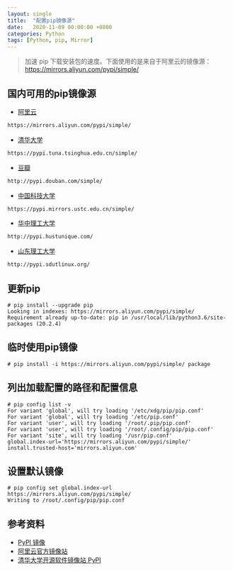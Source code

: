 ```yaml
---
layout: single
title:  "配置pip镜像源"
date:   2020-11-09 00:00:00 +0800
categories: Python
tags: [Python, pip, Mirror]
---
```


> 加速 pip 下载安装包的速度。下面使用的是来自于阿里云的镜像源：https://mirrors.aliyun.com/pypi/simple/

## 国内可用的pip镜像源
* [阿里云](https://mirrors.aliyun.com/pypi/simple/)
```bash
https://mirrors.aliyun.com/pypi/simple/
```

* [清华大学](https://pypi.tuna.tsinghua.edu.cn/simple/)
```bash
https://pypi.tuna.tsinghua.edu.cn/simple/
```

* [豆瓣](http://pypi.douban.com/simple/)
```bash
http://pypi.douban.com/simple/
```

* [中国科技大学](https://pypi.mirrors.ustc.edu.cn/simple/)
```bash
https://pypi.mirrors.ustc.edu.cn/simple/
```

* [华中理工大学](http://pypi.hustunique.com/)
```bash
http://pypi.hustunique.com/
```

* [山东理工大学](http://pypi.sdutlinux.org/)
```bash
http://pypi.sdutlinux.org/
```

## 更新pip
```shell
# pip install --upgrade pip
Looking in indexes: https://mirrors.aliyun.com/pypi/simple/
Requirement already up-to-date: pip in /usr/local/lib/python3.6/site-packages (20.2.4)
```

## 临时使用pip镜像
```shell
# pip install -i https://mirrors.aliyun.com/pypi/simple/ package
```

## 列出加载配置的路径和配置信息
```shell
# pip config list -v
For variant 'global', will try loading '/etc/xdg/pip/pip.conf'
For variant 'global', will try loading '/etc/pip.conf'
For variant 'user', will try loading '/root/.pip/pip.conf'
For variant 'user', will try loading '/root/.config/pip/pip.conf'
For variant 'site', will try loading '/usr/pip.conf'
global.index-url='https://mirrors.aliyun.com/pypi/simple/'
install.trusted-host='mirrors.aliyun.com'
```

## 设置默认镜像
```shell
# pip config set global.index-url https://mirrors.aliyun.com/pypi/simple/
Writing to /root/.config/pip/pip.conf
```

## 参考资料
* [PyPI 镜像](https://developer.aliyun.com/mirror/pypi)
* [阿里云官方镜像站](https://developer.aliyun.com/mirror/)
* [清华大学开源软件镜像站 PyPI](https://mirrors.tuna.tsinghua.edu.cn/help/pypi/)
